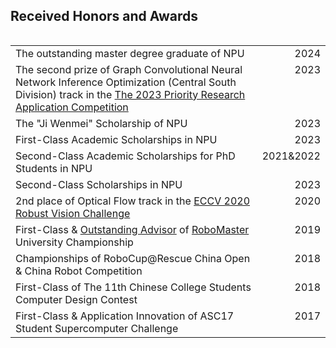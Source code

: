## Received Honors and Awards


<table style="float:left;width:100%;border:none;">

  <tr>
    <td>The outstanding master degree graduate of NPU</td>
    <td style="float:right">2024</td>
  </tr>
  <tr>
    <td>The second prize of Graph Convolutional Neural Network Inference Optimization (Central South Division) track in the <a href="https://cas-pra.sugon.com/webnews/detail/243" target="_blank"> The 2023 Priority Research Application Competition</a> </td>
    <td style="float:right">2023</td>
  </tr>
  <tr>
    <td>The "Ji Wenmei" Scholarship of NPU</td>
    <td style="float:right">2023</td>
  </tr>
  <tr>
    <td>First-Class Academic Scholarships in NPU</td>
    <td style="float:right">2023</td>
  </tr>
  <tr>
    <td>Second-Class Academic Scholarships for PhD Students in NPU</td>
    <td style="float:right">2021&2022</td>
  </tr>
  <tr>
    <td>Second-Class Scholarships in NPU</td>
    <td style="float:right">2023</td>
  </tr>
  <tr>
    <td>2nd place of Optical Flow track in the <a href="http://www.robustvision.net/rvc2020.php" target="_blank">ECCV 2020 Robust Vision Challenge  </a></td>
    <td style="float:right">2020</td>
  </tr>
  <tr>
    <td>First-Class & <a href="https://www.robomaster.com/en-US/resource/pages/announcement/1035">Outstanding Advisor</a> of <a href="https://www.robomaster.com/en-US/robo/overview">RoboMaster</a> University Championship </td>
    <td style="float:right">2019</td>
  </tr>
  <tr>
    <td>Championships of RoboCup@Rescue China Open & China Robot Competition</td>
    <td style="float:right">2018</td>
  </tr>
  <tr>
    <td>First-Class of The 11th Chinese College Students Computer Design Contest</td>
    <td style="float:right">2018</td>
  </tr>
  <tr>
    <td>First-Class & Application Innovation of ASC17 Student Supercomputer Challenge</td>
    <td style="float:right">2017</td>
  </tr>
</table>

